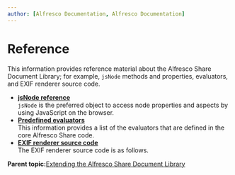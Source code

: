 ```yaml
---
author: [Alfresco Documentation, Alfresco Documentation]
---
```


# Reference

This information provides reference material about the Alfresco Share Document Library; for example, `jsNode` methods and properties, evaluators, and EXIF renderer source code.

-   **[jsNode reference](../concepts/doclib-jsNode-reference.md)**  
`jsNode` is the preferred object to access node properties and aspects by using JavaScript on the browser.
-   **[Predefined evaluators](../concepts/doclib-predefined-evaluators-reference.md)**  
This information provides a list of the evaluators that are defined in the core Alfresco Share code.
-   **[EXIF renderer source code](../concepts/EXIF-renderer-source-code.md)**  
The EXIF renderer source code is as follows.  

**Parent topic:**[Extending the Alfresco Share Document Library](../concepts/Share-Doclib-Extend-Intro.md)

